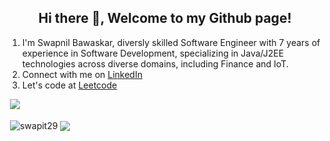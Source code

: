 <h2 align="center">Hi there 👋, Welcome to my Github page!</h2>
<ol>
  <li>I'm Swapnil Bawaskar, diversly skilled Software Engineer with 7 years of experience in Software Development, specializing in Java/J2EE technologies across diverse domains, including Finance and IoT.</li>
  <li>Connect with me on <a href="https://www.linkedin.com/in/swapit/">LinkedIn</a></li>
  <li>Let's code at <a href="https://leetcode.com/u/swapit/">Leetcode</a></li>
</ol>

&nbsp;![](https://komarev.com/ghpvc/?username=swapit&color=brightgreen)
<p>&nbsp;<img align="center" src="https://github-readme-stats.vercel.app/api?username=swapit29&show_icons=true&theme=onedark&locale=en" alt="swapit29" />
<img align="center" src="https://github-readme-stats.vercel.app/api/top-langs/?username=swapit29&layout=compact&hide_border=true&&langs_count=10&show_icons=true&theme=onedark" />
</p>

